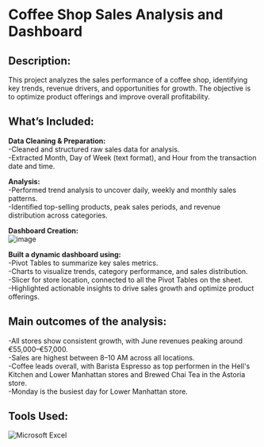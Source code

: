 # Coffee Shop Sales Analysis and Dashboard

## Description:  
This project analyzes the sales performance of a coffee shop, identifying key trends, revenue drivers, and opportunities for growth. The objective is to optimize product offerings and improve overall profitability.

## What’s Included:

**Data Cleaning & Preparation:**  
-Cleaned and structured raw sales data for analysis.  
-Extracted Month, Day of Week (text format), and Hour from the transaction date and time.

**Analysis:**  
-Performed trend analysis to uncover daily, weekly and monthly sales patterns.  
-Identified top-selling products, peak sales periods, and revenue distribution across categories.

**Dashboard Creation:**  
![image](https://github.com/user-attachments/assets/f51dfe9d-470a-4059-a932-48bd97ac39f6)


**Built a dynamic dashboard using:**  
-Pivot Tables to summarize key sales metrics.  
-Charts to visualize trends, category performance, and sales distribution.  
-Slicer for store location, connected to all the Pivot Tables on the sheet.   
-Highlighted actionable insights to drive sales growth and optimize product offerings.

## Main outcomes of the analysis:  
-All stores show consistent growth, with June revenues peaking around €55,000–€57,000.  
-Sales are highest between 8–10 AM across all locations.  
-Coffee leads overall, with Barista Espresso as top performen in the Hell's Kitchen and Lower Manhattan stores and Brewed Chai Tea in the Astoria store.  
-Monday is the busiest day for Lower Manhattan store.  

## Tools Used:

![Microsoft Excel](https://img.shields.io/badge/Microsoft_Excel-217346?style=for-the-badge&logo=microsoft-excel&logoColor=white)
